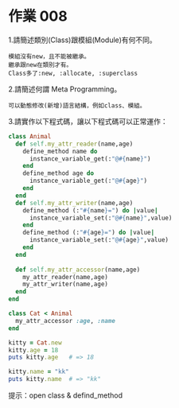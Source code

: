 # 作業 008

1.請簡述類別(Class)跟模組(Module)有何不同。
```
模組沒有new，且不能被繼承。
繼承跟new在類別才有。
Class多了:new, :allocate, :superclass
```

2.請簡述何謂 Meta Programming。
```
可以動態修改(新增)語言結構，例如class、模組。
```


3.請實作以下程式碼，讓以下程式碼可以正常運作：

```ruby
class Animal
  def self.my_attr_reader(name,age) 
    define_method name do
      instance_variable_get(:"@#{name}") 
    end
    define_method age do
      instance_variable_get(:"@#{age}") 
    end
  end
  def self.my_attr_writer(name,age)
    define_method (:"#{name}=") do |value| 
      instance_variable_set(:"@#{name}",value) 
    end
    define_method (:"#{age}=") do |value| 
      instance_variable_set(:"@#{age}",value) 
    end
  end
    
  def self.my_attr_accessor(name,age)
    my_attr_reader(name,age)
    my_attr_writer(name,age)
  end
end

class Cat < Animal
  my_attr_accessor :age, :name
end

kitty = Cat.new
kitty.age = 18
puts kitty.age   # => 18

kitty.name = "kk"
puts kitty.name  # => "kk"
```

提示：open class & defind_method
